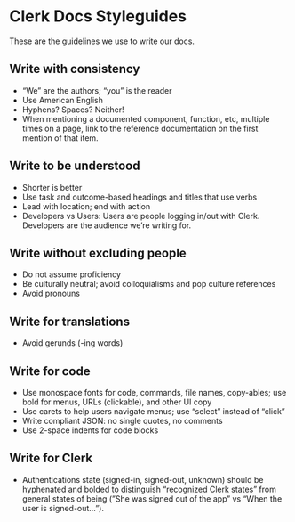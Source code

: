 # Clerk Docs Styleguides

These are the guidelines we use to write our docs. 

## Write with consistency

* “We” are the authors; “you” is the reader
* Use American English
* Hyphens? Spaces? Neither!
* When mentioning a documented component, function, etc, multiple times on a page, link to the reference documentation on the first mention of that item.


## Write to be understood

* Shorter is better
* Use task and outcome-based headings and titles that use verbs
* Lead with location; end with action
* Developers vs Users: Users are people logging in/out with Clerk. Developers are the audience we’re writing for.

## Write without excluding people

* Do not assume proficiency
* Be culturally neutral; avoid colloquialisms and pop culture references
* Avoid pronouns

## Write for translations

* Avoid gerunds (-ing words)

## Write for code

* Use monospace fonts for code, commands, file names, copy-ables; use bold for menus, URLs (clickable), and other UI copy
* Use carets to help users navigate menus; use “select” instead of “click”
* Write compliant JSON: no single quotes, no comments
* Use 2-space indents for code blocks

## Write for Clerk

* Authentications state (signed-in, signed-out, unknown) should be hyphenated and bolded to distinguish “recognized Clerk states” from general states of being (”She was signed out of the app” vs “When the user is signed-out…”).